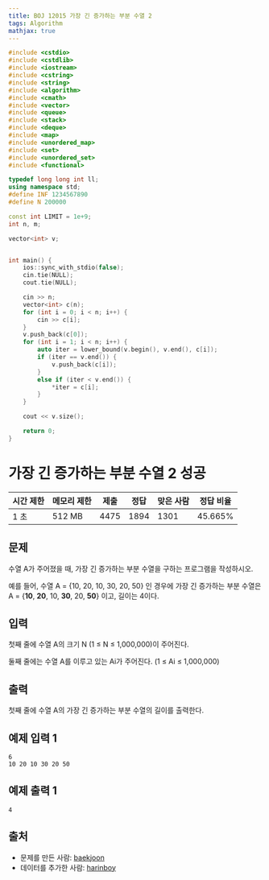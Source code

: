 ```yaml
---
title: BOJ 12015 가장 긴 증가하는 부분 수열 2
tags: Algorithm
mathjax: true
---
```



```c++
#include <cstdio>
#include <cstdlib>
#include <iostream>
#include <cstring>
#include <string>
#include <algorithm>
#include <cmath>
#include <vector>
#include <queue>
#include <stack>
#include <deque>
#include <map>
#include <unordered_map>
#include <set>
#include <unordered_set>
#include <functional>

typedef long long int ll;
using namespace std;
#define INF 1234567890
#define N 200000

const int LIMIT = 1e+9;
int n, m;

vector<int> v;


int main() {
	ios::sync_with_stdio(false);
	cin.tie(NULL);
	cout.tie(NULL);

	cin >> n;
	vector<int> c(n);
	for (int i = 0; i < n; i++) {
		cin >> c[i];	
	}
	v.push_back(c[0]);
	for (int i = 1; i < n; i++) {
		auto iter = lower_bound(v.begin(), v.end(), c[i]);
		if (iter == v.end()) {
			v.push_back(c[i]);
		}
		else if (iter < v.end()) {
			*iter = c[i];
		}
	}

	cout << v.size();

	return 0;
}


```





# 가장 긴 증가하는 부분 수열 2 성공

| 시간 제한 | 메모리 제한 | 제출 | 정답 | 맞은 사람 | 정답 비율 |
| --------- | ----------- | ---- | ---- | --------- | --------- |
| 1 초      | 512 MB      | 4475 | 1894 | 1301      | 45.665%   |

## 문제

수열 A가 주어졌을 때, 가장 긴 증가하는 부분 수열을 구하는 프로그램을 작성하시오.

예를 들어, 수열 A = {10, 20, 10, 30, 20, 50} 인 경우에 가장 긴 증가하는 부분 수열은 A = {**10**, **20**, 10, **30**, 20, **50**} 이고, 길이는 4이다.

## 입력

첫째 줄에 수열 A의 크기 N (1 ≤ N ≤ 1,000,000)이 주어진다.

둘째 줄에는 수열 A를 이루고 있는 Ai가 주어진다. (1 ≤ Ai ≤ 1,000,000)

## 출력

첫째 줄에 수열 A의 가장 긴 증가하는 부분 수열의 길이를 출력한다.



## 예제 입력 1

```
6
10 20 10 30 20 50
```

## 예제 출력 1

```
4
```



## 출처

- 문제를 만든 사람: [baekjoon](https://www.acmicpc.net/user/baekjoon)
- 데이터를 추가한 사람: [harinboy](https://www.acmicpc.net/user/harinboy)